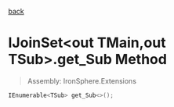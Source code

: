 ﻿

[back](/IronSphere.Extensions/types/IJoinSet-TMain,TSub-)

# IJoinSet&lt;out TMain,out TSub&gt;.get_Sub Method

> Assembly: IronSphere.Extensions

```csharp
IEnumerable<TSub> get_Sub<>();
```



 